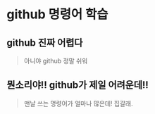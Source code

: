 # github 명령어 학습

## github 진짜 어렵다
> 아니야 github 정말 쉬워

## 뭔소리야!! github가 제일 어려운데!!
> 맨날 쓰는 명령어가 얼마나 많은데! 집갈래.